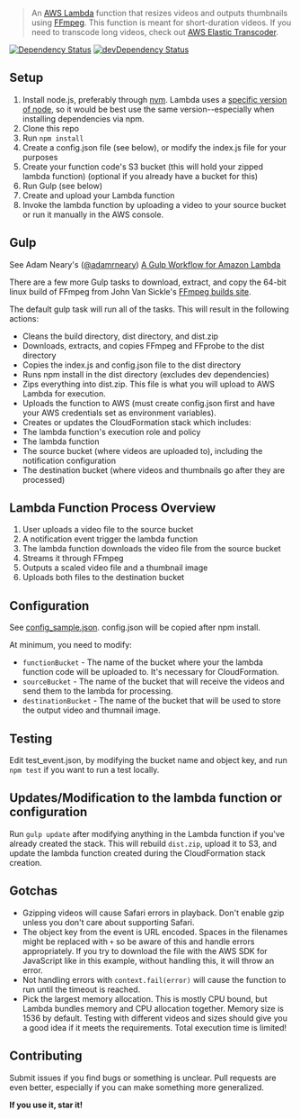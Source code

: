 > An [AWS Lambda](http://aws.amazon.com/lambda/) function that resizes videos and outputs thumbnails using [FFmpeg](https://www.ffmpeg.org/). This function is meant for short-duration videos. If you need to transcode long videos, check out [AWS Elastic Transcoder](http://aws.amazon.com/elastictranscoder/).

[![Dependency Status](https://david-dm.org/binoculars/aws-lambda-ffmpeg.svg)](https://david-dm.org/binoculars/aws-lambda-ffmpeg)
[![devDependency Status](https://david-dm.org/binoculars/aws-lambda-ffmpeg/dev-status.svg)](https://david-dm.org/binoculars/aws-lambda-ffmpeg#info=devDependencies)

## Setup
1. Install node.js, preferably through [nvm](/creationix/nvm). Lambda uses a [specific version of node](http://docs.aws.amazon.com/lambda/latest/dg/current-supported-versions.html), so it would be best use the same version--especially when installing dependencies via npm.
1. Clone this repo
1. Run `npm install`
1. Create a config.json file (see below), or modify the index.js file for your purposes
1. Create your function code's S3 bucket (this will hold your zipped lambda function) (optional if you already have a bucket for this)
1. Run Gulp (see below)
1. Create and upload your Lambda function
1. Invoke the lambda function by uploading a video to your source bucket or run it manually in the AWS console.

## Gulp
See Adam Neary's ([@adamrneary](https://github.com/adamrneary)) [A Gulp Workflow for Amazon Lambda](https://medium.com/@AdamRNeary/a-gulp-workflow-for-amazon-lambda-61c2afd723b6)

There are a few more Gulp tasks to download, extract, and copy the 64-bit linux build of FFmpeg from John Van Sickle's [FFmpeg builds site](http://johnvansickle.com/ffmpeg/).

The default gulp task will run all of the tasks. This will result in the following actions:
- Cleans the build directory, dist directory, and dist.zip
- Downloads, extracts, and copies FFmpeg and FFprobe to the dist directory
- Copies the index.js and config.json file to the dist directory
- Runs npm install in the dist directory (excludes dev dependencies)
- Zips everything into dist.zip. This file is what you will upload to AWS Lambda for execution.
- Uploads the function to AWS (must create config.json first and have your AWS credentials set as environment variables).
- Creates or updates the CloudFormation stack which includes:
 - The lambda function's execution role and policy
 - The lambda function
 - The source bucket (where videos are uploaded to), including the notification configuration
 - The destination bucket (where videos and thumbnails go after they are processed)

## Lambda Function Process Overview
1. User uploads a video file to the source bucket
1. A notification event trigger the lambda function
1. The lambda function downloads the video file from the source bucket
1. Streams it through FFmpeg
1. Outputs a scaled video file and a thumbnail image
1. Uploads both files to the destination bucket

## Configuration
See [config_sample.json](config_sample.json). config.json will be copied after npm install.

At minimum, you need to modify:
- `functionBucket` - The name of the bucket where your the lambda function code will be uploaded to. It's necessary for CloudFormation.
- `sourceBucket` - The name of the bucket that will receive the videos and send them to the lambda for processing.
- `destinationBucket` - The name of the bucket that will be used to store the output video and thumnail image.

## Testing
Edit test_event.json, by modifying the bucket name and object key, and run `npm test` if you want to run a test locally.

## Updates/Modification to the lambda function or configuration
Run `gulp update` after modifying anything in the Lambda function if you've already created the stack. This will rebuild `dist.zip`, upload it to S3, and update the lambda function created during the CloudFormation stack creation.

## Gotchas
- Gzipping videos will cause Safari errors in playback. Don't enable gzip unless you don't care about supporting Safari.
- The object key from the event is URL encoded. Spaces in the filenames might be replaced with `+` so be aware of this and handle errors appropriately. If you try to download the file with the AWS SDK for JavaScript like in this example, without handling this, it will throw an error.
- Not handling errors with `context.fail(error)` will cause the function to run until the timeout is reached.
- Pick the largest memory allocation. This is mostly CPU bound, but Lambda bundles memory and CPU allocation together. Memory size is 1536 by default. Testing with different videos and sizes should give you a good idea if it meets the requirements. Total execution time is limited!

## Contributing
Submit issues if you find bugs or something is unclear. Pull requests are even better, especially if you can make something more generalized.

**If you use it, star it!**
